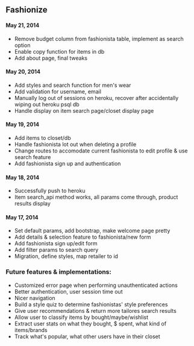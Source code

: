 ## Fashionize

#### May 21, 2014
* Remove budget column from fashionista table, implement as search option
* Enable copy function for items in db
* Add about page, final tweaks

#### May 20, 2014
* Add styles and search function for men's wear
* Add validation for username, email
* Manually log out of sessions on heroku, recover after accidentally wiping out heroku psql db
* Handle display on item search page/closet display page

#### May 19, 2014
* Add items to closet/db
* Handle fashionista lot out when deleting a profile
* Change routes to accomodate current fashionista to edit profile & use search feature
* Add fashionista sign up and authentication


#### May 18, 2014
* Successfully push to heroku
* Item search_api method works, all params come through, product results display

#### May 17, 2014
* Set default params, add bootstrap, make welcome page pretty
* Add details & selection feature to fashionista/new form
* Add fashionista sign up/edit form
* Add filter params to search query 
* Migration, define styles, map retailer to id


### Future features & implementations:
* Customized error page when performing unauthenticated actions
* Better authentication, user session time out
* Nicer navigation
* Build a style quiz to determine fashionistas' style preferences 
* Give user recommendations & return more tailores search results
* Allow user to classify items by bought/maybe/wishlist
* Extract user stats on what they bought, $ spent, what kind of items/brands
* Track what's popular, what other users have in their closet
